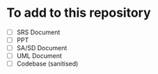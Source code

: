 # To add to this repository

- [ ] SRS Document
- [ ] PPT
- [ ] SA/SD Document
- [ ] UML Document
- [ ] Codebase (sanitised)
